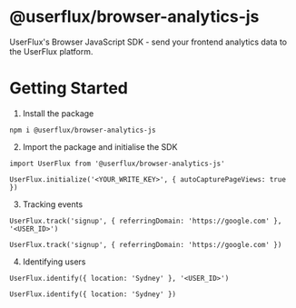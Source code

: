 # @userflux/browser-analytics-js
UserFlux's Browser JavaScript SDK - send your frontend analytics data to the UserFlux platform.

# Getting Started
1. Install the package
```
npm i @userflux/browser-analytics-js
```

2. Import the package and initialise the SDK
```
import UserFlux from '@userflux/browser-analytics-js'

UserFlux.initialize('<YOUR_WRITE_KEY>', { autoCapturePageViews: true })
```

3. Tracking events
```
UserFlux.track('signup', { referringDomain: 'https://google.com' }, '<USER_ID>')
```

```
UserFlux.track('signup', { referringDomain: 'https://google.com' })
```

4. Identifying users
```
UserFlux.identify({ location: 'Sydney' }, '<USER_ID>')
```

```
UserFlux.identify({ location: 'Sydney' })
```
